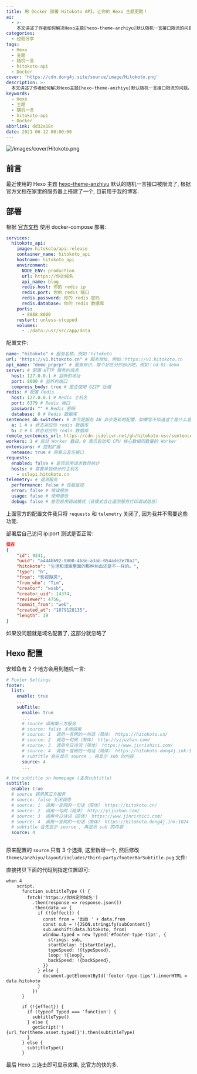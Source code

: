 ```yaml
---
title: 用 Docker 部署 Hitokoto API，让你的 Hexo 主题更酷！
ai:
  - >-
    本文讲述了作者如何解决Hexo主题[hexo-theme-anzhiyu]默认随机一言接口限流的问题。通过搭建自己家的服务器并使用docker-compose部署hitokoto-api，实现了在博客中使用自定义的随机一言功能。文章详细介绍了配置过程、服务部署、以及如何在Hexo中调用这一新功能。
categories:
  - 经验分享
tags:
  - Hexo
  - 主题
  - 随机一言
  - hitokoto-api
  - Docker
cover: 'https://cdn.dong4j.site/source/image/Hitokoto.png'
description: >-
  本文讲述了作者如何解决Hexo主题[hexo-theme-anzhiyu]默认随机一言接口限流的问题。通过搭建自己家的服务器并使用docker-compose部署hitokoto-api，实现了在博客中使用自定义的随机一言功能。文章详细介绍了配置过程、服务部署、以及如何在Hexo中调用这一新功能。
keywords:
  - Hexo
  - 主题
  - 随机一言
  - hitokoto-api
  - Docker
abbrlink: dd32a18c
date: 2021-06-12 00:00:00
---
```


![/images/cover/Hitokoto.png](https://cdn.dong4j.site/source/image/Hitokoto.png)

## 前言

最近使用的 Hexo 主题 [hexo-theme-anzhiyu](https://github.com/anzhiyu-c/hexo-theme-anzhiyu) 默认的随机一言接口被限流了, 根据官方文档在家里的服务器上搭建了一个, 目前用于我的博客.

## 部署

根据 [官方文档](https://github.com/hitokoto-osc/hitokoto-api) 使用 docker-compose 部署:

```yml
services:
  hitokoto_api:
    image: hitokoto/api:release
    container_name: hitokoto_api
    hostname: hitokoto_api
    environment:
      NODE_ENV: production
      url: https://你的域名
      api_name: blog
      redis.host: 你的 redis ip
      redis.port: 你的 redis 端口
      redis.password: 你的 redis 密码
      redis.database: 你的 redis 数据库
    ports:
      - 8888:8000
    restart: unless-stopped
    volumes:
      - ./data:/usr/src/app/data
```

配置文件:

```yaml
name: "hitokoto" # 服务名称，例如：hitokoto
url: "https://v1.hitokoto.cn" # 服务地址，例如：https://v1.hitokoto.cn
api_name: "demo_prprpr" # 服务标识，取个好区分的标识吧，例如：cd-01-demo
server: # 配置 HTTP 服务的信息
  host: 127.0.0.1 # 监听的地址
  port: 8000 # 监听的端口
  compress_body: true # 是否使用 GZIP 压缩
redis: # 配置 Redis
  host: 127.0.0.1 # Redis 主机名
  port: 6379 # Redis 端口
  password: "" # Redis 密码
  database: 0 # Redis 数据库
sentences_ab_switcher: # 本节是服务 AB 异步更新的配置，如果您不知道这个是什么意思，请保持默认
  a: 1 # a 状态对应的 redis 数据库
  b: 2 # b 状态对应的 redis 数据库
remote_sentences_url: https://cdn.jsdelivr.net/gh/hitokoto-osc/sentences-bundle@latest/ # 语句库地址，通常默认即可。如果您想使用您自己打包部署的语句库，您可以修改此项
workers: 1 # 启动 Worker 数目。0 表示启动和 CPU 核心数相同数量的 Worker
extensions: # 控制扩展
  netease: true # 网易云音乐接口
requests:
  enabled: false # 是否启用请求数目统计
  hosts: # 需要单独统计的主机名
    - sslapi.hitokoto.cn
telemetry: # 遥测服务
  performance: false # 性能监控
  error: false # 错误报告
  usage: false # 使用报告
  debug: false # 是否启用调试模式（该模式会让遥测服务打印调试信息）
```

上面官方的配置文件我只将 `requests` 和 `telemetry` 关闭了, 因为我并不需要这些功能.

部署后自己访问 ip:port 测试是否正常:

```json
保存
{
    "id": 9241,
    "uuid": "a444bb92-9800-4b8e-a3ab-054ade2e78a2",
    "hitokoto": "生活和漫画里面的那种热血还是不一样的。",
    "type": "h",
    "from": "影视飓风",
    "from_who": "Tim",
    "creator": "wssb",
    "creator_uid": 14374,
    "reviewer": 4756,
    "commit_from": "web",
    "created_at": "1679128135",
    "length": 19
}
```

如果没问题就是域名配置了, 这部分就忽略了

## Hexo 配置

安知鱼有 2 个地方会用到随机一言:

```yaml
# Footer Settings
footer:
  list:
    enable: true
    ...
    subTitle:
      enable: true
      ...
      # source 调用第三方服务
      # source: false 关闭调用
      # source: 1  调用一言网的一句话（简体） https://hitokoto.cn/
      # source: 2  调用一句网（简体） http://yijuzhan.com/
      # source: 3  调用今日诗词（简体） https://www.jinrishici.com/
      # source: 4  调用一言网的一句话（简体） https://hitokoto.dong4j.ink:1024
      # subtitle 会先显示 source , 再显示 sub 的内容
      source: 4
      ...
```

```yaml
# the subtitle on homepage (主页subtitle)
subtitle:
  enable: true
  # source 调用第三方服务
  # source: false 关闭调用
  # source: 1  调用一言网的一句话（简体） https://hitokoto.cn/
  # source: 2  调用一句网（简体） http://yijuzhan.com/
  # source: 3  调用今日诗词（简体） https://www.jinrishici.com/
  # source: 4  调用一言网的一句话（简体） https://hitokoto.dong4j.ink:1024
  # subtitle 会先显示 source , 再显示 sub 的内容
  source: 4
  ...
```

原来配置的 `source` 只有 3 个选择, 这里新增一个, 然后修改 `themes/anzhiyu/layout/includes/third-party/footerBarSubtitle.pug` 文件:

直接拷贝下面的代码到指定位置即可:

```pug
when 4
    script.
      function subtitleType () {
        fetch('https://你绑定的域名')
          .then(response => response.json())
          .then(data => {
            if (!{effect}) {
              const from = '出自 ' + data.from
              const sub = !{JSON.stringify(subContent)}
              sub.unshift(data.hitokoto, from)
              window.typed = new Typed('#footer-type-tips', {
                strings: sub,
                startDelay: !{startDelay},
                typeSpeed: !{typeSpeed},
                loop: !{loop},
                backSpeed: !{backSpeed},
              })
            } else {
              document.getElementById('footer-type-tips').innerHTML = data.hitokoto
            }
          })
      }

      if (!{effect}) {
        if (typeof Typed === 'function') {
          subtitleType()
        } else {
          getScript('!{url_for(theme.asset.typed)}').then(subtitleType)
        }
      } else {
        subtitleType()
      }
```

最后 Hexo 三连击即可显示效果, 比官方的快的多.

